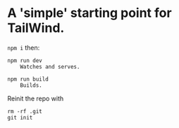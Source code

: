 # A 'simple' starting point for TailWind.

`npm i` then:

```
npm run dev
    Watches and serves.

npm run build
    Builds.
```

Reinit the repo with

```
rm -rf .git
git init
```
